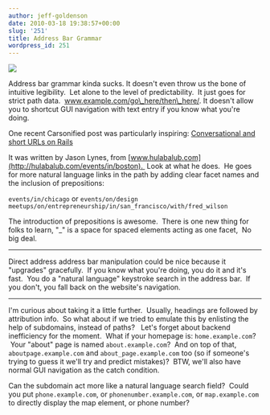 ```yaml
---
author: jeff-goldenson
date: 2010-03-18 19:38:57+00:00
slug: '251'
title: Address Bar Grammar
wordpress_id: 251
---
```


[![](https://lil-blog-media.s3.amazonaws.com/2010/03/grammar1.jpg)](https://lil-blog-media.s3.amazonaws.com/2010/03/grammar1.jpg)

Address bar grammar kinda sucks. It doesn't even throw us the bone of intuitive legibility.  Let alone to the level of predictability.  It just goes for strict path data.  www.example.com/go\_here/then\_here/.
It doesn't allow you to shortcut GUI navigation with text entry if you know what you're doing.

One recent Carsonified post was particularly inspiring: [Conversational and short URLs on Rails](http://carsonified.com/blog/dev/conversational-and-short-urls-on-rails/)

It was written by Jason Lynes, from [www.hulabalub.com](http://hulabalub.com/events/in/boston).  Look at what he does.  He goes for more natural language links in the path by adding clear facet names and the inclusion of prepositions:

```events/in/chicago``` or ```events/on/design
meetups/on/entrepreneurship/in/san_francisco/with/fred_wilson```

The introduction of prepositions is awesome.  There is one new thing for folks to learn, "_" is a space for spaced elements acting as one facet,  No big deal.

***

Direct address address bar manipulation could be nice because it "upgrades" gracefully.  If you know what you're doing, you do it and
it's fast.  You do a "natural language" keystroke search in the address bar.  If you don't, you fall back on the website's navigation.

***

I'm curious about taking it a little further.  Usually, headings are followed by attribution info.  So what about if we tried to emulate this by enlisting the help of subdomains, instead of paths?   Let's forget about backend inefficiency for the moment.  What if your homepage is: ```home.example.com```?  Your "about" page is named ```about.example.com```?  And on top of that, ```aboutpage.example.com``` and ```about_page.example.com``` too (so if someone's trying to guess it we'll try and predict mistakes)?  BTW, we'll also have normal GUI navigation as the catch condition.

Can the subdomain act more like a natural language search field?  Could you put ```phone.example.com```, or ```phonenumber.example.com```, or
```map.example.com``` to directly display the map element, or phone number?
